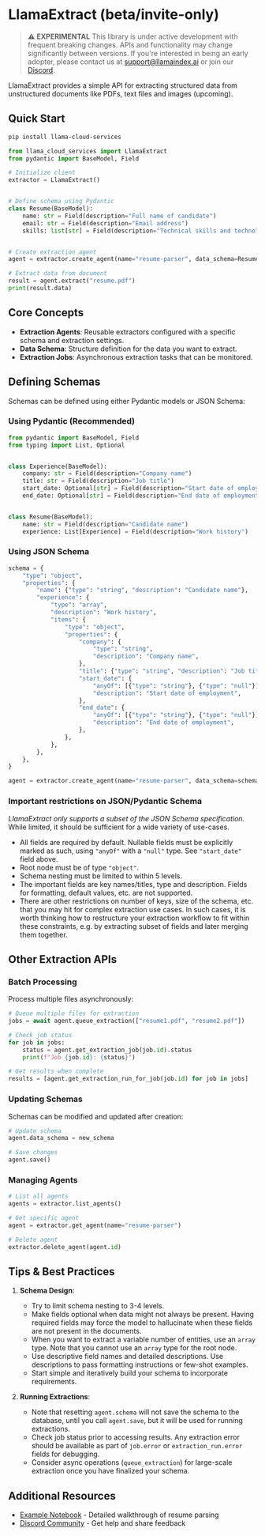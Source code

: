 # LlamaExtract (beta/invite-only)

> **⚠️ EXPERIMENTAL**
> This library is under active development with frequent breaking changes. APIs and functionality may change significantly between versions. If you're interested in being an early adopter, please contact us at [support@llamaindex.ai](mailto:support@llamaindex.ai) or join our [Discord](https://discord.com/invite/eN6D2HQ4aX).

LlamaExtract provides a simple API for extracting structured data from unstructured documents like PDFs, text files and images (upcoming).

## Quick Start

```bash
pip install llama-cloud-services
```

```python
from llama_cloud_services import LlamaExtract
from pydantic import BaseModel, Field

# Initialize client
extractor = LlamaExtract()


# Define schema using Pydantic
class Resume(BaseModel):
    name: str = Field(description="Full name of candidate")
    email: str = Field(description="Email address")
    skills: list[str] = Field(description="Technical skills and technologies")


# Create extraction agent
agent = extractor.create_agent(name="resume-parser", data_schema=Resume)

# Extract data from document
result = agent.extract("resume.pdf")
print(result.data)
```

## Core Concepts

- **Extraction Agents**: Reusable extractors configured with a specific schema and extraction settings.
- **Data Schema**: Structure definition for the data you want to extract.
- **Extraction Jobs**: Asynchronous extraction tasks that can be monitored.

## Defining Schemas

Schemas can be defined using either Pydantic models or JSON Schema:

### Using Pydantic (Recommended)

```python
from pydantic import BaseModel, Field
from typing import List, Optional


class Experience(BaseModel):
    company: str = Field(description="Company name")
    title: str = Field(description="Job title")
    start_date: Optional[str] = Field(description="Start date of employment")
    end_date: Optional[str] = Field(description="End date of employment")


class Resume(BaseModel):
    name: str = Field(description="Candidate name")
    experience: List[Experience] = Field(description="Work history")
```

### Using JSON Schema

```python
schema = {
    "type": "object",
    "properties": {
        "name": {"type": "string", "description": "Candidate name"},
        "experience": {
            "type": "array",
            "description": "Work history",
            "items": {
                "type": "object",
                "properties": {
                    "company": {
                        "type": "string",
                        "description": "Company name",
                    },
                    "title": {"type": "string", "description": "Job title"},
                    "start_date": {
                        "anyOf": [{"type": "string"}, {"type": "null"}],
                        "description": "Start date of employment",
                    },
                    "end_date": {
                        "anyOf": [{"type": "string"}, {"type": "null"}],
                        "description": "End date of employment",
                    },
                },
            },
        },
    },
}

agent = extractor.create_agent(name="resume-parser", data_schema=schema)
```

### Important restrictions on JSON/Pydantic Schema

_LlamaExtract only supports a subset of the JSON Schema specification._ While limited, it should
be sufficient for a wide variety of use-cases.

- All fields are required by default. Nullable fields must be explicitly marked as such,
  using `"anyOf"` with a `"null"` type. See `"start_date"` field above.
- Root node must be of type `"object"`.
- Schema nesting must be limited to within 5 levels.
- The important fields are key names/titles, type and description. Fields for
  formatting, default values, etc. are not supported.
- There are other restrictions on number of keys, size of the schema, etc. that you may
  hit for complex extraction use cases. In such cases, it is worth thinking how to restructure
  your extraction workflow to fit within these constraints, e.g. by extracting subset of fields
  and later merging them together.

## Other Extraction APIs

### Batch Processing

Process multiple files asynchronously:

```python
# Queue multiple files for extraction
jobs = await agent.queue_extraction(["resume1.pdf", "resume2.pdf"])

# Check job status
for job in jobs:
    status = agent.get_extraction_job(job.id).status
    print(f"Job {job.id}: {status}")

# Get results when complete
results = [agent.get_extraction_run_for_job(job.id) for job in jobs]
```

### Updating Schemas

Schemas can be modified and updated after creation:

```python
# Update schema
agent.data_schema = new_schema

# Save changes
agent.save()
```

### Managing Agents

```python
# List all agents
agents = extractor.list_agents()

# Get specific agent
agent = extractor.get_agent(name="resume-parser")

# Delete agent
extractor.delete_agent(agent.id)
```

## Tips & Best Practices

1. **Schema Design**:

   - Try to limit schema nesting to 3-4 levels.
   - Make fields optional when data might not always be present. Having required fields may force the model
     to hallucinate when these fields are not present in the documents.
   - When you want to extract a variable number of entities, use an `array` type. Note that you cannot use
     an `array` type for the root node.
   - Use descriptive field names and detailed descriptions. Use descriptions to pass formatting
     instructions or few-shot examples.
   - Start simple and iteratively build your schema to incorporate requirements.

2. **Running Extractions**:
   - Note that resetting `agent.schema` will not save the schema to the database,
     until you call `agent.save`, but it will be used for running extractions.
   - Check job status prior to accessing results. Any extraction error should be available as
     part of `job.error` or `extraction_run.error` fields for debugging.
   - Consider async operations (`queue_extraction`) for large-scale extraction once you have finalized your schema.

## Additional Resources

- [Example Notebook](examples/extract/resume_screening.ipynb) - Detailed walkthrough of resume parsing
- [Discord Community](https://discord.com/invite/eN6D2HQ4aX) - Get help and share feedback
